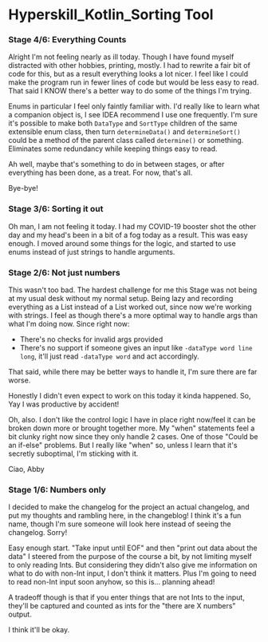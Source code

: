 # Hyperskill_Kotlin_Sorting Tool

### Stage 4/6: Everything Counts

Alright I'm not feeling nearly as ill today. Though I have found myself distracted with other hobbies, printing, mostly.
I had to rewrite a fair bit of code for this, but as a result everything looks a lot nicer. I feel like I could make the program run in fewer lines of code but would be less easy to read.
That said I KNOW there's a better way to do some of the things I'm trying. 

Enums in particular I feel only faintly familiar with. I'd really like to learn what a companion object is, I see IDEA recommend I use one frequently.
I'm sure it's possible to make both `DataType` and `SortType` children of the same extensible enum class, then turn `determineData()` and `determineSort()` could be a method of the parent class called `determine()` or something. 
Eliminates some redundancy while keeping things easy to read.

Ah well, maybe that's something to do in between stages, or after everything has been done, as a treat. For now, that's all.

Bye-bye!

### Stage 3/6: Sorting it out

Oh man, I am not feeling it today.
I had my COVID-19 booster shot the other day and my head's been in a bit of a fog today as a result.
This was easy enough. I moved around some things for the logic, and started to use enums instead of just strings to handle arguments.

### Stage 2/6: Not just numbers

This wasn't too bad. The hardest challenge for me this Stage was not being at my usual desk without my normal setup.
Being lazy and recording everything as a List<String> instead of a List<Number> worked out, since now we're working with strings.
I feel as though there's a more optimal way to handle args than what I'm doing now. Since right now:
- There's no checks for invalid args provided
- There's no support if someone gives an input like `-dataType word line long`, it'll just read `-dataType word` and act accordingly.

That said, while there may be better ways to handle it, I'm sure there are far worse.

Honestly I didn't even expect to work on this today it kinda happened. So, Yay I was productive by accident!

Oh, also.
I don't like the control logic I have in place right now/feel it can be broken down more or brought together more.
My "when" statements feel a bit clunky right now since they only handle 2 cases. One of those "Could be an if-else" problems.
But I really like "when" so, unless I learn that it's secretly suboptimal, I'm sticking with it.

Ciao,
Abby

### Stage 1/6: Numbers only

I decided to make the changelog for the project an actual changelog, and put my thoughts and rambling here, in the changeblog!
I think it's a fun name, though I'm sure someone will look here instead of seeing the changelog. Sorry!

Easy enough start.
"Take input until EOF" and then "print out data about the data"
I steered from the purpose of the course a bit, by not limiting myself to only reading Ints.
But considering they didn't also give me information on what to do with non-Int input, I don't think it matters.
Plus I'm going to need to read non-Int input soon anyhow, so this is... planning ahead!

A tradeoff though is that if you enter things that are not Ints to the input, they'll be captured and counted as ints for the "there are X numbers" output.

I think it'll be okay.

